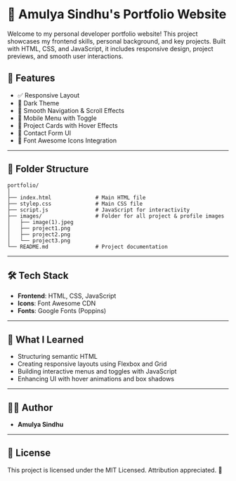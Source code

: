 # 💼 Amulya Sindhu's Portfolio Website

Welcome to my personal developer portfolio website! This project showcases my frontend skills, personal background, and key projects. Built with HTML, CSS, and JavaScript, it includes responsive design, project previews, and smooth user interactions.


## 📌 Features

- ✅ Responsive Layout  
- 🌙 Dark Theme  
- 🧭 Smooth Navigation & Scroll Effects  
- 🎯 Mobile Menu with Toggle  
- 🧩 Project Cards with Hover Effects  
- 📩 Contact Form UI  
- 🎨 Font Awesome Icons Integration  

---

## 📂 Folder Structure

```
portfolio/
│
├── index.html              # Main HTML file
├── stylep.css              # Main CSS file
├── script.js               # JavaScript for interactivity
├── images/                 # Folder for all project & profile images
│   ├── image(1).jpeg
│   ├── project1.png
│   ├── project2.png
│   └── project3.png
└── README.md               # Project documentation
```

---


## 🛠️ Tech Stack

- **Frontend**: HTML, CSS, JavaScript  
- **Icons**: Font Awesome CDN  
- **Fonts**: Google Fonts (Poppins)  

---

## 🧠 What I Learned

- Structuring semantic HTML  
- Creating responsive layouts using Flexbox and Grid  
- Building interactive menus and toggles with JavaScript  
- Enhancing UI with hover animations and box shadows  

---
## 🙋‍♀️ Author

- **Amulya Sindhu**
  
---

## 📄 License

This project is licensed under the MIT Licensed. Attribution appreciated. 🙌
